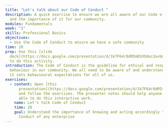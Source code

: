```yaml
---
title: "Let's talk about our Code of Conduct "
description: A quick exercise to ensure we are all aware of our Code of Conduct
  and the importance of it for our community.
modules: Fundamentals
week: "1"
skills: Professional Basics
objectives:
  - Use the Code of Conduct to ensure we have a safe community
time: 20
prep: U﻿se this [slide
  deck](https://docs.google.com/presentation/d/1k7F64r8dMImDSXhOei3ovUdy3Y5MhqSXM4Y4E6d3E04/edit#slide=id.g2078c371266_0_81)
  to do this activity.
introduction: The Code of Conduct is the guideline for ethical and respectful
  behaviour in our community. We all need to be aware of and understand it since
  it sets behavioural expectations for all of us.
exercises:
  - content: Open [this
      presentation](https://docs.google.com/presentation/d/1k7F64r8dMImDSXhOei3ovUdy3Y5MhqSXM4Y4E6d3E04/edit#slide=id.g2078c371266_0_81)
      and follow the exercises. The presenter notes should help anyone to be
      able to do this interactive work.
    name: Let's talk Code of Conduct
    time: 20
    goal: Understand the importance of knowing and acting accordingly to the Code of
      Conduct of any enterprise
---
```

